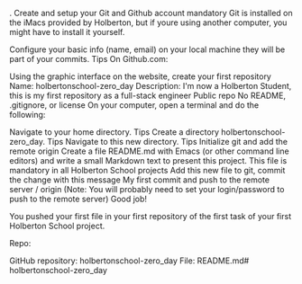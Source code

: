 . Create and setup your Git and Github account mandatory
Git is installed on the iMacs provided by Holberton, but if youre using another computer, you might have to install it yourself.

Configure your basic info (name, email) on your local machine  they will be part of your commits. Tips
On Github.com:

Using the graphic interface on the website, create your first repository
Name: holbertonschool-zero_day
Description: I'm now a Holberton Student, this is my first repository as a full-stack engineer
Public repo
No README, .gitignore, or license
On your computer, open a terminal and do the following:

Navigate to your home directory. Tips
Create a directory holbertonschool-zero_day. Tips
Navigate to this new directory. Tips
Initialize git and add the remote origin
Create a file README.md with Emacs (or other command line editors) and write a small Markdown text to present this project. This file is mandatory in all Holberton School projects
Add this new file to git, commit the change with this message My first commit and push to the remote server / origin (Note: You will probably need to set your login/password to push to the remote server)
Good job!

You pushed your first file in your first repository of the first task of your first Holberton School project.

Repo:

GitHub repository: holbertonschool-zero_day
File: README.md# holbertonschool-zero_day
